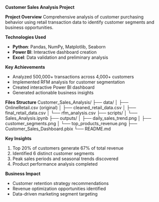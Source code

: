 **Customer Sales Analysis Project**

**Project Overview**
Comprehensive analysis of customer purchasing behavior using retail transaction data to identify customer segments and business opportunities.

**Technologies Used**
- **Python**: Pandas, NumPy, Matplotlib, Seaborn
- **Power BI**: Interactive dashboard creation
- **Excel**: Data validation and preliminary analysis

**Key Achievements**
- Analyzed 500,000+ transactions across 4,000+ customers
- Implemented RFM analysis for customer segmentation
- Created interactive Power BI dashboard
- Generated actionable business insights

**Files Structure**
Customer_Sales_Analysis/
├── data/
│   ├── OnlineRetail.csv (original)
│   ├── cleaned_retail_data.csv
│   ├── final_retail_data.csv
│   └── rfm_analysis.csv
├── scripts/
│   └── Sales_Analysis.ipynb
├── outputs/
│   ├── daily_sales_trend.png
│   ├── customer_segments.png
│   └── top_products_revenue.png
├── Customer_Sales_Dashboard.pbix
└── README.md

**Key Insights**
1. Top 20% of customers generate 67% of total revenue
2. Identified 6 distinct customer segments
3. Peak sales periods and seasonal trends discovered
4. Product performance analysis completed

**Business Impact**
- Customer retention strategy recommendations
- Revenue optimization opportunities identified  
- Data-driven marketing segment targeting
